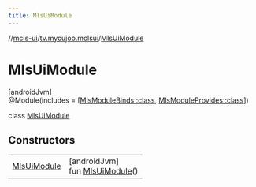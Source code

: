 ```yaml
---
title: MlsUiModule
---
```

//[mcls-ui](../../../index.html)/[tv.mycujoo.mclsui](../index.html)/[MlsUiModule](index.html)



# MlsUiModule



[androidJvm]\
@Module(includes = [[MlsModuleBinds::class](../-mls-module-binds/index.html), [MlsModuleProvides::class](../-mls-module-provides/index.html)])



class [MlsUiModule](index.html)



## Constructors


| | |
|---|---|
| [MlsUiModule](-mls-ui-module.html) | [androidJvm]<br>fun [MlsUiModule](-mls-ui-module.html)() |

